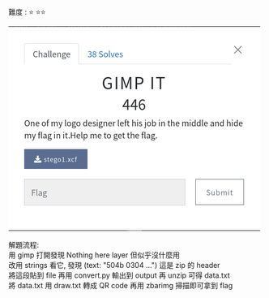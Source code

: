 難度 :  :star: :star::star:
  
![question](https://github.com/dreamisadream/CTF/blob/master/CTF_CONTEST/2019/HackconCTF/Stego/GIMP%20IT/pic1.png)

解題流程:<br>
    用 gimp 打開發現 Nothing here layer 但似乎沒什麼用 <br>
    改用 strings 看它, 發現 (text: "504b 0304 ...") 這是 zip 的 header <br>
    將這段貼到 file 再用 convert.py 輸出到 output 再 unzip 可得 data.txt <br>
    將 data.txt 用 draw.txt 轉成 QR code 再用 zbarimg 掃描即可拿到 flag <br>

